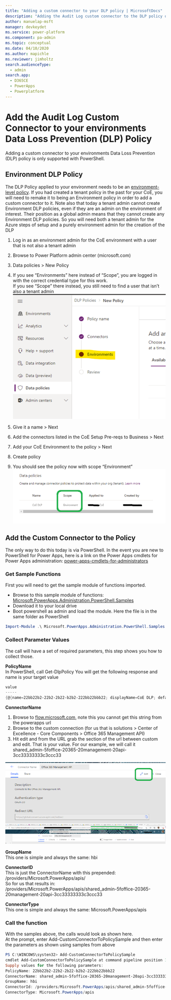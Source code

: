 ```yaml
---
title: "Adding a custom connector to your DLP policy | MicrosoftDocs"
description: "Adding the Audit Log custom connector to the DLP policy of your environment"
author: manuelap-msft
manager: devkeydet
ms.service: power-platform
ms.component: pa-admin
ms.topic: conceptual
ms.date: 04/10/2020
ms.author: mapichle
ms.reviewer: jimholtz
search.audienceType: 
  - admin
search.app: 
  - D365CE
  - PowerApps
  - Powerplatform
---
```

# Add the Audit Log Custom Connector to your environments Data Loss Prevention (DLP) Policy

Adding a custom connector to your environments Data Loss Prevention (DLP) policy is only supported with PowerShell.

## Environment DLP Policy

The DLP Policy applied to your environment needs to be an [environment-level policy](https://docs.microsoft.com/power-platform/admin/wp-data-loss-prevention#environment-level-policies). If you had created a tenant policy in the past for your CoE, you will need to remake it to being an Environment policy in order to add a custom connector to it.
Note also that today a tenant admin cannot create Environment DLP policies, even if they are an admin on the environment of interest. Their position as a global admin means that they cannot create any Environment DLP policies.
So you will need both a tenant admin for the Azure steps of setup and a purely environment admin for the creation of the DLP

1. Log in as an environment admin for the CoE environment with a user that is not also a tenant admin
1. Browse to Power Platform admin center (microsoft.com)
1. Data policies > New Policy
1. If you see “Environments” here instead of “Scope”, you are logged in with the correct credential type for this work. 
<br>If you see “Scope” there instead, you still need to find a user that isn’t also a tenant admin
 ![CC DLP Image 1](media/ccdlp1.png "CC DLP Image 1")

1. Give it a name > Next
1. Add the connectors listed in the CoE Setup Pre-reqs to Business > Next
1. Add your CoE Environment to the policy > Next
1. Create policy
1. You should see the policy now with scope “Environment”
![CC DLP Image 2](media/ccdlp2.png "CC DLP Image 2")

## Add the Custom Connector to the Policy

The only way to do this today is via PowerShell.
In the event you are new to PowerShell for Power Apps, here is a link on the Power Apps cmdlets for Power Apps administration: [power-apps-cmdlets-for-administrators](https://docs.microsoft.com/power-platform/admin/powerapps-powershell#power-apps-cmdlets-for-administrators)

### Get Sample Functions

First you will need to get the sample module of functions imported.

- Browse to this sample module of functions: [Microsoft.PowerApps.Administration.PowerShell.Samples](https://github.com/microsoft/PowerApps-Samples/blob/master/powershell/admin-center/Microsoft.PowerApps.Administration.PowerShell.Samples.psm1)
- Download it to your local drive
- Boot powershell as admin and load the module. Here the file is in the same folder as PowerShell 

```powershell
Import-Module .\ Microsoft.PowerApps.Administration.PowerShell.Samples.psm1 
```

### Collect Parameter Values

The call will have a set of required parameters, this step shows you how to collect those.

**PolicyName**<br>
In PowerShell, call Get-DlpPolicy
You will get the following response and name is your target value

```powershell
value                                      
-----                                                       
{@{name=22bb22b2-22b2-2b22-b2b2-222bb22bbb22; displayName=CoE DLP; defaultConnectorsClassification=General; connectorGroups=System.Object[]; environmentType=SingleEnvironment; environment...
```

**ConnectorName**<br>
1. Browse to [flow.microsoft.com](flow.microsoft.com), note this you cannot get this string from the powerapps url <br>
1. Browse to the custom connection (for us that is solutions > Center of Excellence - Core Components > Office 365 Management API)
1. Hit edit and from the URL grab the section of the url between custom and edit. That is your value.
For our example, we will call it shared_admin-5foffice-20365-20management-20api-3cc33333333c3ccc33

![CC DLP Image 3](media/ccdlp3.png "CC DLP Image 3")
![CC DLP Image 4](media/ccdlp4.png "CC DLP Image 4")

**GroupName**<br>
This one is simple and always the same: hbi

**ConnectorID**<br>
This is just the ConnectorName with this prepended: /providers/Microsoft.PowerApps/apis/ <br>
So for us that results in: /providers/Microsoft.PowerApps/apis/shared_admin-5foffice-20365-20management-20api-3cc33333333c3ccc33

**ConnectorType**<br>
This one is simple and always the same: Microsoft.PowerApps/apis

### Call the function

With the samples above, the calls would look as shown here.<br>
At the prompt, enter Add-CustomConnectorToPolicySample and then enter the parameters as shown using samples from above

```powershell
PS C:\WINCOWS\systen32> Add-CustomConnectorToPolicySample
cmdlet Add-CustomConnectorToPolicySample at command pipeline position 1
Supply values for the following parameters:
PolicyName: 22bb22b2-22b2-2b22-b2b2-222bb22bbb22
ConnectorName: shared_admin-5foffice-20365-20management-20api-3cc33333333c3ccc33
GroupName: hbi
ConnectorId: /providers/Microsoft.PowerApps/apis/shared_admin-5foffice-20365-20management-20api-3cc33333333c3ccc33
ConnectorType: Microsoft.PowerApps/apis 

```
